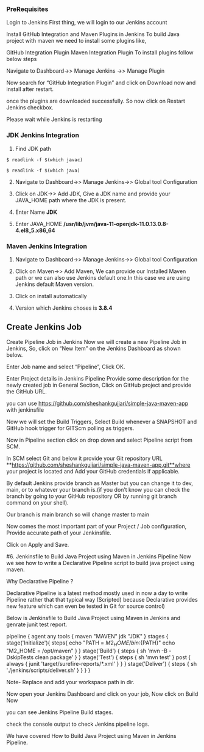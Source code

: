 ### PreRequisites

Login to Jenkins
First thing, we will login to our Jenkins account



Install GitHub Integration and Maven Plugins in Jenkins
To build Java project with maven we need to install some plugins like,

GitHub Integration Plugin
Maven Integration Plugin
To install plugins follow below steps

Navigate to Dashboard->> Manage Jenkins ->> Manage Plugin

Now search for “GitHub Integration Plugin” and click on Download now and install after restart.


once the plugins are downloaded successfully. So now click on Restart Jenkins checkbox.


Please wait while Jenkins is restarting

### JDK Jenkins Integration 

1. Find JDK path
```
$ readlink -f $(which javac)

$ readlink -f $(which java)
```

2. Navigate to Dashboard->> Manage Jenkins->> Global tool Configuration

3. Click on JDK->> Add JDK, Give a JDK name and provide your JAVA_HOME path where the JDK is present.

4. Enter Name **JDK**

5. Enter JAVA_HOME **/usr/lib/jvm/java-11-openjdk-11.0.13.0.8-4.el8_5.x86_64**



### Maven Jenkins Integration 
1. Navigate to Dashboard->> Manage Jenkins->> Global tool Configuration

2. Click on Maven->> Add Maven, We can provide our Installed Maven path or we can also use Jenkins default one.In this case we are using Jenkins default Maven version.

3. Click on install automatically

4. Version which Jenkins choses is **3.8.4**







## Create Jenkins Job


Create Pipeline Job in Jenkins
Now we will create a new Pipeline Job in Jenkins, So, click on “New Item” on the Jenkins Dashboard as shown below.


Enter Job name and select “Pipeline”, Click OK.


Enter Project details in Jenkins Pipeline
Provide some description for the newly created job in General Section, Click on GitHub project and provide the GitHub URL.

you can use https://github.com/sheshankgujjari/simple-java-maven-app  with jenkinsfile


Now we will set the Build Triggers, Select Build whenever a SNAPSHOT and GitHub hook trigger for GITScm polling as triggers.


Now in Pipeline section click on drop down and select Pipeline script from SCM.


In SCM select Git and below it provide your Git repository URL **https://github.com/sheshankgujjari/simple-java-maven-app.git**where your project is located and Add your GitHub credentials if applicable.


By default Jenkins provide branch as Master but you can change it to dev, main, or to whatever your branch is.(if you don’t know you can check the branch by going to your GitHub repository OR by running git branch command on your shell).

Our branch is main branch so will change master to main


Now comes the most important part of your Project / Job configuration, Provide accurate path of your Jenkinsfile.


Click on Apply and Save.

#6. Jenkinsfile to Build Java Project using Maven in Jenkins Pipeline
Now we see how to write a Declarative Pipeline script to build java project using maven.

Why Declarative Pipeline ?

Declarative Pipeline is a latest method mostly used in now a day to write Pipeline rather that that typical way (Scripted) because Declarative provides new feature which can even be tested in Git for source control)

Below is Jenkinsfile to Build Java Project using Maven in Jenkins and genrate junit test report.

pipeline {
    agent any
    tools {
        maven "MAVEN"
        jdk "JDK"
    }
    stages {
        stage('Initialize'){
            steps{
                echo "PATH = ${M2_HOME}/bin:${PATH}"
                echo "M2_HOME = /opt/maven"
            }
        }
        stage('Build') {
            steps {
                sh 'mvn -B -DskipTests clean package'
            }
        }
        stage('Test') {
            steps {
                sh 'mvn test'
            }
            post {
                always {
                    junit 'target/surefire-reports/*.xml'
                }
            }
        }
        stage('Deliver') {
            steps {
                sh './jenkins/scripts/deliver.sh'
            }
        }
    }
}

Note- Replace and add your workspace path in dir.


Now open your Jenkins Dashboard and click on your job, Now click on Build Now

you can see Jenkins Pipeline Build stages.

check the console output to check Jenkins pipeline logs.

We have covered How to Build Java Project using Maven in Jenkins Pipeline.
